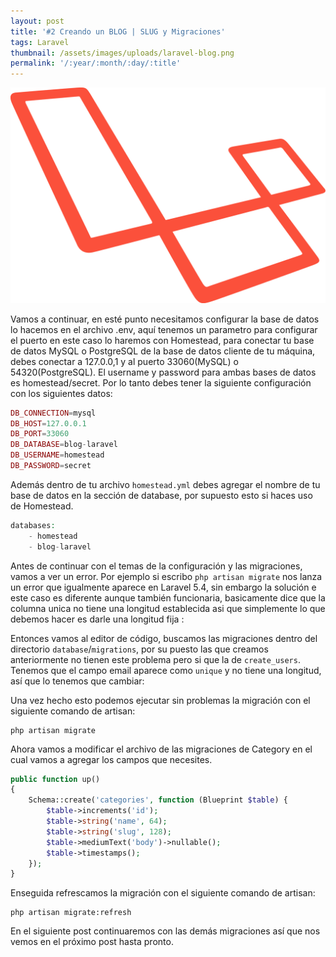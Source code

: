 ```yaml
---
layout: post
title: '#2 Creando un BLOG | SLUG y Migraciones'
tags: Laravel
thumbnail: /assets/images/uploads/laravel-blog.png
permalink: '/:year/:month/:day/:title'
---
```

![undefined](/assets/images/uploads/LaravelLogo.png)

Vamos a continuar, en esté punto necesitamos configurar la base de datos lo hacemos en el archivo .env, aquí tenemos un parametro para configurar el puerto en este caso lo haremos con Homestead, para conectar tu base de datos MySQL o PostgreSQL de la base de datos cliente de tu máquina, debes conectar a 127.0.0,1 y al puerto 33060(MySQL) o 54320(PostgreSQL). El username y password para ambas bases de datos es homestead/secret. Por lo tanto debes tener la siguiente configuración con los siguientes datos:

```php
DB_CONNECTION=mysql
DB_HOST=127.0.0.1
DB_PORT=33060
DB_DATABASE=blog-laravel
DB_USERNAME=homestead
DB_PASSWORD=secret
```

Además dentro de tu archivo `homestead.yml` debes agregar el nombre de tu base de datos en la sección de database, por supuesto esto si haces uso de Homestead.

```php
databases:
    - homestead
    - blog-laravel
```

Antes de continuar con el temas de la configuración y las migraciones, vamos a ver un error. Por ejemplo si escribo `php artisan migrate` nos lanza un error que igualmente aparece en Laravel 5.4, sin embargo la solución e este caso es diferente aunque también funcionaria, basicamente dice que la columna unica no tiene una longitud establecida asi que simplemente lo que debemos hacer es darle una longitud fija :

Entonces vamos al editor de código, buscamos las migraciones dentro del directorio `database`/`migrations`, por su puesto las que creamos anteriormente no tienen este problema pero si que la de `create_users`. Tenemos que el campo email aparece como `unique` y no tiene una longitud, así que lo tenemos que cambiar:

Una vez hecho esto podemos ejecutar sin problemas la migración con el siguiente comando de artisan:

```
php artisan migrate
```

Ahora vamos a modificar el archivo de las migraciones de Category en el cual vamos a agregar los campos que necesites.

```php
public function up()
{
    Schema::create('categories', function (Blueprint $table) {
        $table->increments('id');
        $table->string('name', 64);
        $table->string('slug', 128);
        $table->mediumText('body')->nullable();
        $table->timestamps();
    });
}
```

Enseguida refrescamos la migración con el siguiente comando de artisan:

```
php artisan migrate:refresh
```

En el siguiente post continuaremos con las demás migraciones así que nos vemos en el próximo post hasta pronto.
